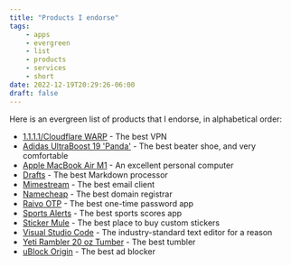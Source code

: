 ```yaml
---
title: "Products I endorse"
tags:
    - apps
    - evergreen
    - list
    - products
    - services
    - short
date: 2022-12-19T20:29:26-06:00
draft: false
---
```


Here is an evergreen list of products that I endorse, in alphabetical order:

- [1.1.1.1/Cloudflare WARP](https://1.1.1.1) - The best VPN
- [Adidas UltraBoost 19 'Panda'](https://www.goat.com/sneakers/ultraboost-19-panda-b37707) - The best beater shoe, and very comfortable
- [Apple MacBook Air M1](https://www.apple.com/macbook-air-m1/) - An excellent personal computer
- [Drafts](https://getdrafts.com) - The best Markdown processor
- [Mimestream](https://mimestream.com) - The best email client
- [Namecheap](https://namecheap.com) - The best domain registrar
- [Raivo OTP](https://raivo-otp.com) - The best one-time password app
- [Sports Alerts](https://apps.apple.com/us/app/sports-alerts/id432450349) - The best sports scores app
- [Sticker Mule](https://stickermule.com) - The best place to buy custom stickers
- [Visual Studio Code](https://code.visualstudio.com) - The industry-standard text editor for a reason
- [Yeti Rambler 20 oz Tumber](https://www.yeti.com/drinkware/tumblers/21070060028.html) - The best tumbler
- [uBlock Origin](https://ublockorigin.com/) - The best ad blocker
